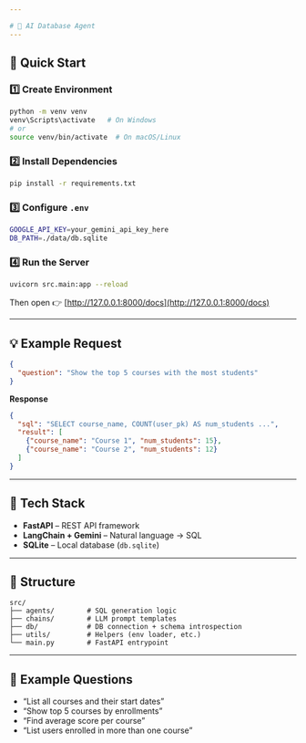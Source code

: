 ```yaml
---

# 🧠 AI Database Agent
---
```

## 🚀 Quick Start

### 1️⃣ Create Environment

```bash
python -m venv venv
venv\Scripts\activate   # On Windows
# or
source venv/bin/activate  # On macOS/Linux
```

### 2️⃣ Install Dependencies

```bash
pip install -r requirements.txt
```

### 3️⃣ Configure `.env`

```bash
GOOGLE_API_KEY=your_gemini_api_key_here
DB_PATH=./data/db.sqlite
```

### 4️⃣ Run the Server

```bash
uvicorn src.main:app --reload
```

Then open 👉 [http://127.0.0.1:8000/docs](http://127.0.0.1:8000/docs)

---

## 💡 Example Request

```json
{
  "question": "Show the top 5 courses with the most students"
}
```

**Response**

```json
{
  "sql": "SELECT course_name, COUNT(user_pk) AS num_students ...",
  "result": [
    {"course_name": "Course 1", "num_students": 15},
    {"course_name": "Course 2", "num_students": 12}
  ]
}
```

---

## 🧱 Tech Stack

* **FastAPI** – REST API framework
* **LangChain + Gemini** – Natural language → SQL
* **SQLite** – Local database (`db.sqlite`)

---

## 📂 Structure

```
src/
├── agents/        # SQL generation logic
├── chains/        # LLM prompt templates
├── db/            # DB connection + schema introspection
├── utils/         # Helpers (env loader, etc.)
└── main.py        # FastAPI entrypoint
```

---

## 🧩 Example Questions

* “List all courses and their start dates”
* “Show top 5 courses by enrollments”
* “Find average score per course”
* “List users enrolled in more than one course”
